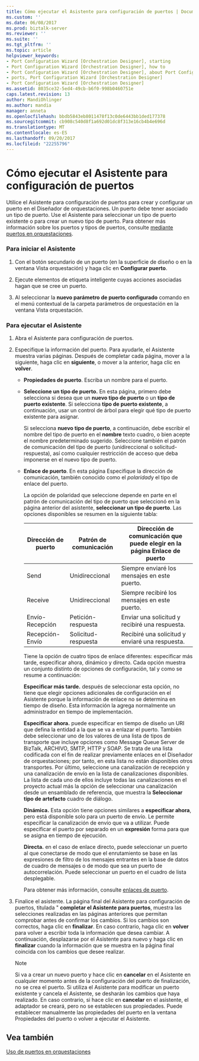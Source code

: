```yaml
---
title: Cómo ejecutar el Asistente para configuración de puertos | Documentos de Microsoft
ms.custom: ''
ms.date: 06/08/2017
ms.prod: biztalk-server
ms.reviewer: ''
ms.suite: ''
ms.tgt_pltfrm: ''
ms.topic: article
helpviewer_keywords:
- Port Configuration Wizard [Orchestration Designer], starting
- Port Configuration Wizard [Orchestration Designer], how to
- Port Configuration Wizard [Orchestration Designer], about Port Configuration Wizard
- ports, Port Configuration Wizard [Orchestration Designer]
- Port Configuration Wizard [Orchestration Designer]
ms.assetid: 8035ce32-5ed4-49cb-b6f0-998b0460751e
caps.latest.revision: 13
author: MandiOhlinger
ms.author: mandia
manager: anneta
ms.openlocfilehash: bbdb5843eb8011478f13c0de6443bb1ded177378
ms.sourcegitcommit: cb908c540d8f1a692d01dc8f313e16cb4b4e696d
ms.translationtype: MT
ms.contentlocale: es-ES
ms.lasthandoff: 09/20/2017
ms.locfileid: "22255796"
---
```

# <a name="how-to-run-the-port-configuration-wizard"></a>Cómo ejecutar el Asistente para configuración de puertos
Utilice el Asistente para configuración de puertos para crear y configurar un puerto en el Diseñador de orquestaciones. Un puerto debe tener asociado un tipo de puerto. Use el Asistente para seleccionar un tipo de puerto existente o para crear un nuevo tipo de puerto. Para obtener más información sobre los puertos y tipos de puertos, consulte [mediante puertos en orquestaciones](../core/using-ports-in-orchestrations.md).  
  
### <a name="to-start-the-wizard"></a>Para iniciar el Asistente  
  
1.  Con el botón secundario de un puerto (en la superficie de diseño o en la ventana Vista orquestación) y haga clic en **Configurar puerto**.  
  
2.  Ejecute elementos de etiqueta inteligente cuyas acciones asociadas hagan que se cree un puerto.  
  
3.  Al seleccionar la **nuevo parámetro de puerto configurado** comando en el menú contextual de la carpeta parámetros de orquestación en la ventana Vista orquestación.  
  
### <a name="to-run-the-wizard"></a>Para ejecutar el Asistente  
  
1.  Abra el Asistente para configuración de puertos.  
  
2.  Especifique la información del puerto. Para ayudarle, el Asistente muestra varias páginas. Después de completar cada página, mover a la siguiente, haga clic en **siguiente**, o mover a la anterior, haga clic en **volver**.  
  
    -   **Propiedades de puerto**. Escriba un nombre para el puerto.  
  
    -   **Seleccione un tipo de puerto.** En esta página, primero debe selecciona si desea que un **nuevo tipo de puerto** o un **tipo de puerto existente**. Si selecciona **tipo de puerto existente**, a continuación, usar un control de árbol para elegir qué tipo de puerto existente para asignar.  
  
         Si selecciona **nuevo tipo de puerto**, a continuación, debe escribir el nombre del tipo de puerto en el **nombre** texto cuadro, o bien acepte el nombre predeterminado sugerido. Seleccione también el patrón de comunicación del tipo de puerto (unidireccional o solicitud-respuesta), así como cualquier restricción de acceso que deba imponerse en el nuevo tipo de puerto.  
  
    -   **Enlace de puerto**. En esta página Especifique la dirección de comunicación, también conocido como el *polaridad*y el tipo de enlace del puerto.  
  
         La opción de polaridad que seleccione depende en parte en el patrón de comunicación del tipo de puerto que seleccionó en la página anterior del asistente, **seleccionar un tipo de puerto**. Las opciones disponibles se resumen en la siguiente tabla:  
  
        |Dirección de puerto|Patrón de comunicación|Dirección de comunicación que puede elegir en la página Enlace de puerto|  
        |--------------------|---------------------------|---------------------------------------------------------------|  
        |Send|Unidireccional|Siempre enviaré los mensajes en este puerto.|  
        |Receive|Unidireccional|Siempre recibiré los mensajes en este puerto.|  
        |Envío-Recepción|Petición-respuesta|Enviar una solicitud y recibiré una respuesta.|  
        |Recepción-Envío|Solicitud-respuesta|Recibiré una solicitud y enviaré una respuesta.|  
  
         Tiene la opción de cuatro tipos de enlace diferentes: especificar más tarde, especificar ahora, dinámico y directo. Cada opción muestra un conjunto distinto de opciones de configuración, tal y como se resume a continuación:  
  
         **Especificar más tarde.** después de seleccionar esta opción, no tiene que elegir opciones adicionales de configuración en el Asistente porque la información de enlace no se determina en tiempo de diseño. Esta información la agrega normalmente un administrador en tiempo de implementación.  
  
         **Especificar ahora.** puede especificar en tiempo de diseño un URI que defina la entidad a la que se va a enlazar el puerto. También debe seleccionar uno de los valores de una lista de tipos de transporte que incluye opciones como Message Queue Server de BizTalk, ARCHIVO, SMTP, HTTP y SOAP. Se trata de una lista codificada con el fin de realizar previamente enlaces en el Diseñador de orquestaciones; por tanto, en esta lista no están disponibles otros transportes. Por último, seleccione una canalización de recepción y una canalización de envío en la lista de canalizaciones disponibles. La lista de cada uno de ellos incluye todas las canalizaciones en el proyecto actual más la opción de seleccionar una canalización desde un ensamblado de referencia, que muestra la **Seleccionar tipo de artefacto** cuadro de diálogo.  
  
         **Dinámica.** Esta opción tiene opciones similares a **especificar ahora**, pero está disponible solo para un puerto de envío. Le permite especificar la canalización de envío que va a utilizar. Puede especificar el puerto por separado en un **expresión** forma para que se asigna en tiempo de ejecución.  
  
         **Directa.** en el caso de enlace directo, puede seleccionar un puerto al que conectarse de modo que el enrutamiento se base en las expresiones de filtro de los mensajes entrantes en la base de datos de cuadro de mensajes o de modo que sea un puerto de autocorrelación. Puede seleccionar un puerto en el cuadro de lista desplegable.  
  
         Para obtener más información, consulte [enlaces de puerto](../core/port-bindings.md).  
  
3.  Finalice el asistente. La página final del Asistente para configuración de puertos, titulada " **completar el Asistente para puertos**, muestra las selecciones realizadas en las páginas anteriores que permitan comprobar antes de confirmar los cambios. Si los cambios son correctos, haga clic en **finalizar**. En caso contrario, haga clic en **volver** para volver a escribir toda la información que desea cambiar. A continuación, desplazarse por el Asistente para nuevo y haga clic en **finalizar** cuando la información que se muestra en la página final coincida con los cambios que desee realizar.  
  
    > [!NOTE]
    >  Si va a crear un nuevo puerto y hace clic en **cancelar** en el Asistente en cualquier momento antes de la configuración del puerto de finalización, no se crea el puerto. Si utiliza el Asistente para modificar un puerto existente y cancela el Asistente, se desharán los cambios que haya realizado. En caso contrario, si hace clic en **cancelar** en el asistente, el adaptador se creará, pero no se establecen sus propiedades. Puede establecer manualmente las propiedades del puerto en la ventana Propiedades del puerto o volver a ejecutar el Asistente.  
  
## <a name="see-also"></a>Vea también  
 [Uso de puertos en orquestaciones](../core/using-ports-in-orchestrations.md)